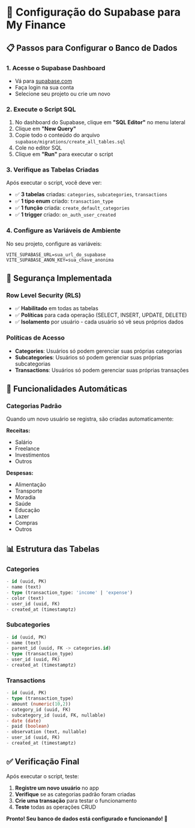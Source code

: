 # 🚀 Configuração do Supabase para My Finance

## 📋 Passos para Configurar o Banco de Dados

### 1. Acesse o Supabase Dashboard
- Vá para [supabase.com](https://supabase.com)
- Faça login na sua conta
- Selecione seu projeto ou crie um novo

### 2. Execute o Script SQL
1. No dashboard do Supabase, clique em **"SQL Editor"** no menu lateral
2. Clique em **"New Query"**
3. Copie todo o conteúdo do arquivo `supabase/migrations/create_all_tables.sql`
4. Cole no editor SQL
5. Clique em **"Run"** para executar o script

### 3. Verifique as Tabelas Criadas
Após executar o script, você deve ver:
- ✅ **3 tabelas** criadas: `categories`, `subcategories`, `transactions`
- ✅ **1 tipo enum** criado: `transaction_type`
- ✅ **1 função** criada: `create_default_categories`
- ✅ **1 trigger** criado: `on_auth_user_created`

### 4. Configure as Variáveis de Ambiente
No seu projeto, configure as variáveis:
```env
VITE_SUPABASE_URL=sua_url_do_supabase
VITE_SUPABASE_ANON_KEY=sua_chave_anonima
```

## 🔐 Segurança Implementada

### Row Level Security (RLS)
- ✅ **Habilitado** em todas as tabelas
- ✅ **Políticas** para cada operação (SELECT, INSERT, UPDATE, DELETE)
- ✅ **Isolamento** por usuário - cada usuário só vê seus próprios dados

### Políticas de Acesso
- **Categories**: Usuários só podem gerenciar suas próprias categorias
- **Subcategories**: Usuários só podem gerenciar suas próprias subcategorias
- **Transactions**: Usuários só podem gerenciar suas próprias transações

## 🎯 Funcionalidades Automáticas

### Categorias Padrão
Quando um novo usuário se registra, são criadas automaticamente:

**Receitas:**
- Salário
- Freelance
- Investimentos
- Outros

**Despesas:**
- Alimentação
- Transporte
- Moradia
- Saúde
- Educação
- Lazer
- Compras
- Outros

## 📊 Estrutura das Tabelas

### Categories
```sql
- id (uuid, PK)
- name (text)
- type (transaction_type: 'income' | 'expense')
- color (text)
- user_id (uuid, FK)
- created_at (timestamptz)
```

### Subcategories
```sql
- id (uuid, PK)
- name (text)
- parent_id (uuid, FK -> categories.id)
- type (transaction_type)
- user_id (uuid, FK)
- created_at (timestamptz)
```

### Transactions
```sql
- id (uuid, PK)
- type (transaction_type)
- amount (numeric(10,2))
- category_id (uuid, FK)
- subcategory_id (uuid, FK, nullable)
- date (date)
- paid (boolean)
- observation (text, nullable)
- user_id (uuid, FK)
- created_at (timestamptz)
```

## ✅ Verificação Final

Após executar o script, teste:
1. **Registre um novo usuário** no app
2. **Verifique** se as categorias padrão foram criadas
3. **Crie uma transação** para testar o funcionamento
4. **Teste** todas as operações CRUD

**Pronto! Seu banco de dados está configurado e funcionando! 🎉**